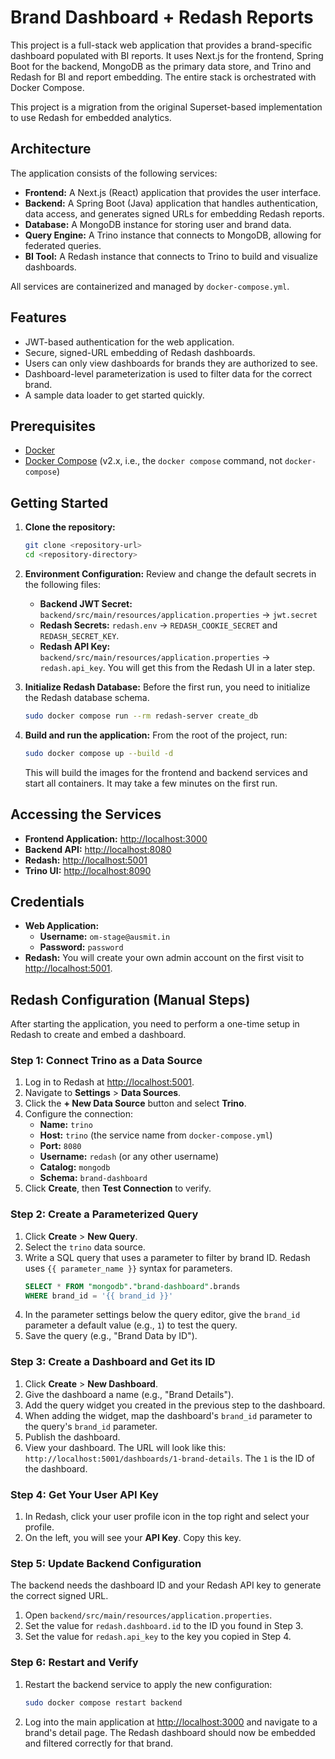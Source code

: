 # Brand Dashboard + Redash Reports

This project is a full-stack web application that provides a brand-specific dashboard populated with BI reports. It uses Next.js for the frontend, Spring Boot for the backend, MongoDB as the primary data store, and Trino and Redash for BI and report embedding. The entire stack is orchestrated with Docker Compose.

This project is a migration from the original Superset-based implementation to use Redash for embedded analytics.

## Architecture

The application consists of the following services:

-   **Frontend:** A Next.js (React) application that provides the user interface.
-   **Backend:** A Spring Boot (Java) application that handles authentication, data access, and generates signed URLs for embedding Redash reports.
-   **Database:** A MongoDB instance for storing user and brand data.
-   **Query Engine:** A Trino instance that connects to MongoDB, allowing for federated queries.
-   **BI Tool:** A Redash instance that connects to Trino to build and visualize dashboards.

All services are containerized and managed by `docker-compose.yml`.

## Features

-   JWT-based authentication for the web application.
-   Secure, signed-URL embedding of Redash dashboards.
-   Users can only view dashboards for brands they are authorized to see.
-   Dashboard-level parameterization is used to filter data for the correct brand.
-   A sample data loader to get started quickly.

## Prerequisites

-   [Docker](https://docs.docker.com/get-docker/)
-   [Docker Compose](https://docs.docker.com/compose/install/) (v2.x, i.e., the `docker compose` command, not `docker-compose`)

## Getting Started

1.  **Clone the repository:**
    ```bash
    git clone <repository-url>
    cd <repository-directory>
    ```

2.  **Environment Configuration:**
    Review and change the default secrets in the following files:
    -   **Backend JWT Secret:** `backend/src/main/resources/application.properties` -> `jwt.secret`
    -   **Redash Secrets:** `redash.env` -> `REDASH_COOKIE_SECRET` and `REDASH_SECRET_KEY`.
    -   **Redash API Key:** `backend/src/main/resources/application.properties` -> `redash.api_key`. You will get this from the Redash UI in a later step.

3.  **Initialize Redash Database:**
    Before the first run, you need to initialize the Redash database schema.
    ```bash
    sudo docker compose run --rm redash-server create_db
    ```

4.  **Build and run the application:**
    From the root of the project, run:
    ```bash
    sudo docker compose up --build -d
    ```
    This will build the images for the frontend and backend services and start all containers. It may take a few minutes on the first run.

## Accessing the Services

-   **Frontend Application:** [http://localhost:3000](http://localhost:3000)
-   **Backend API:** [http://localhost:8080](http://localhost:8080)
-   **Redash:** [http://localhost:5001](http://localhost:5001)
-   **Trino UI:** [http://localhost:8090](http://localhost:8090)

## Credentials

-   **Web Application:**
    -   **Username:** `om-stage@ausmit.in`
    -   **Password:** `password`
-   **Redash:** You will create your own admin account on the first visit to [http://localhost:5001](http://localhost:5001).

## Redash Configuration (Manual Steps)

After starting the application, you need to perform a one-time setup in Redash to create and embed a dashboard.

### Step 1: Connect Trino as a Data Source

1.  Log in to Redash at [http://localhost:5001](http://localhost:5001).
2.  Navigate to **Settings** > **Data Sources**.
3.  Click the **+ New Data Source** button and select **Trino**.
4.  Configure the connection:
    -   **Name:** `trino`
    -   **Host:** `trino` (the service name from `docker-compose.yml`)
    -   **Port:** `8080`
    -   **Username:** `redash` (or any other username)
    -   **Catalog:** `mongodb`
    -   **Schema:** `brand-dashboard`
5.  Click **Create**, then **Test Connection** to verify.

### Step 2: Create a Parameterized Query

1.  Click **Create** > **New Query**.
2.  Select the `trino` data source.
3.  Write a SQL query that uses a parameter to filter by brand ID. Redash uses `{{ parameter_name }}` syntax for parameters.
    ```sql
    SELECT * FROM "mongodb"."brand-dashboard".brands
    WHERE brand_id = '{{ brand_id }}'
    ```
4.  In the parameter settings below the query editor, give the `brand_id` parameter a default value (e.g., `1`) to test the query.
5.  Save the query (e.g., "Brand Data by ID").

### Step 3: Create a Dashboard and Get its ID

1.  Click **Create** > **New Dashboard**.
2.  Give the dashboard a name (e.g., "Brand Details").
3.  Add the query widget you created in the previous step to the dashboard.
4.  When adding the widget, map the dashboard's `brand_id` parameter to the query's `brand_id` parameter.
5.  Publish the dashboard.
6.  View your dashboard. The URL will look like this: `http://localhost:5001/dashboards/1-brand-details`. The `1` is the ID of the dashboard.

### Step 4: Get Your User API Key

1.  In Redash, click your user profile icon in the top right and select your profile.
2.  On the left, you will see your **API Key**. Copy this key.

### Step 5: Update Backend Configuration

The backend needs the dashboard ID and your Redash API key to generate the correct signed URL.

1.  Open `backend/src/main/resources/application.properties`.
2.  Set the value for `redash.dashboard.id` to the ID you found in Step 3.
3.  Set the value for `redash.api_key` to the key you copied in Step 4.

### Step 6: Restart and Verify

1.  Restart the backend service to apply the new configuration:
    ```bash
    sudo docker compose restart backend
    ```
2.  Log into the main application at [http://localhost:3000](http://localhost:3000) and navigate to a brand's detail page. The Redash dashboard should now be embedded and filtered correctly for that brand.
